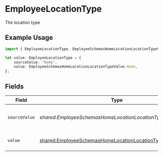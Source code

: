 # EmployeeLocationType

The location type

## Example Usage

```typescript
import { EmployeeLocationType, EmployeeSchemasHomeLocationLocationTypeValue } from "@stackone/stackone-client-ts/sdk/models/shared";

let value: EmployeeLocationType = {
    sourceValue: "Home",
    value: EmployeeSchemasHomeLocationLocationTypeValue.Home,
};
```

## Fields

| Field                                                                                                                             | Type                                                                                                                              | Required                                                                                                                          | Description                                                                                                                       | Example                                                                                                                           |
| --------------------------------------------------------------------------------------------------------------------------------- | --------------------------------------------------------------------------------------------------------------------------------- | --------------------------------------------------------------------------------------------------------------------------------- | --------------------------------------------------------------------------------------------------------------------------------- | --------------------------------------------------------------------------------------------------------------------------------- |
| `sourceValue`                                                                                                                     | *shared.EmployeeSchemasHomeLocationLocationTypeSourceValue*                                                                       | :heavy_minus_sign:                                                                                                                | The source value of the location type.                                                                                            | Home                                                                                                                              |
| `value`                                                                                                                           | [shared.EmployeeSchemasHomeLocationLocationTypeValue](../../../sdk/models/shared/employeeschemashomelocationlocationtypevalue.md) | :heavy_minus_sign:                                                                                                                | The type of the location.                                                                                                         | home                                                                                                                              |
